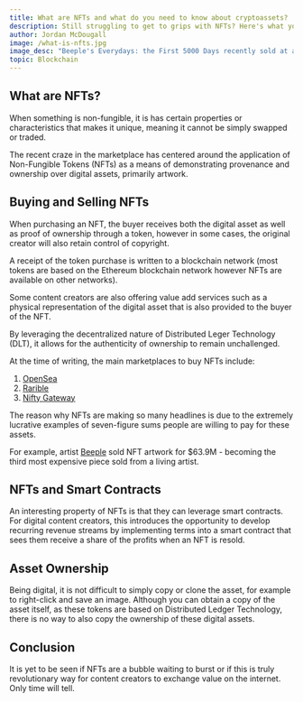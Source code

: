 ```yaml
---
title: What are NFTs and what do you need to know about cryptoassets?
description: Still struggling to get to grips with NFTs? Here's what you need to understand about the latest crypto craze.
author: Jordan McDougall
image: /what-is-nfts.jpg
image_desc: "Beeple's Everydays: the First 5000 Days recently sold at auction for $63.9M"
topic: Blockchain
---
```


## What are NFTs?

When something is non-fungible, it is has certain properties or characteristics that makes it unique, meaning it cannot be simply swapped or traded.

The recent craze in the marketplace has centered around the application of Non-Fungible Tokens (NFTs) as a means of demonstrating provenance and ownership over digital assets, primarily artwork.

## Buying and Selling NFTs

When purchasing an NFT, the buyer receives both the digital asset as well as proof of ownership through a token, however in some cases, the original creator will also retain control of copyright.

A receipt of the token purchase is written to a blockchain network (most tokens are based on the Ethereum blockchain network however NFTs are available on other networks).

Some content creators are also offering value add services such as a physical representation of the digital asset that is also provided to the buyer of the NFT.

By leveraging the decentralized nature of Distributed Leger Technology (DLT), it allows for the authenticity of ownership to remain unchallenged.

At the time of writing, the main marketplaces to buy NFTs include:

1. [OpenSea](https://opensea.io/)
2. [Rarible](https://rarible.com/)
3. [Nifty Gateway](https://niftygateway.com/)

The reason why NFTs are making so many headlines is due to the extremely lucrative examples of seven-figure sums people are willing to pay for these assets.

For example, artist [Beeple](https://twitter.com/beeple) sold NFT artwork for $63.9M - becoming the third most expensive piece sold from a living artist.

## NFTs and Smart Contracts

An interesting property of NFTs is that they can leverage smart contracts. For digital content creators, this introduces the opportunity to develop recurring revenue streams by implementing terms into a smart contract that sees them receive a share of the profits when an NFT is resold.

## Asset Ownership

Being digital, it is not difficult to simply copy or clone the asset, for example to right-click and save an image. Although you can obtain a copy of the asset itself, as these tokens are based on Distributed Ledger Technology, there is no way to also copy the ownership of these digital assets.

## Conclusion

It is yet to be seen if NFTs are a bubble waiting to burst or if this is truly revolutionary way for content creators to exchange value on the internet. Only time will tell.
